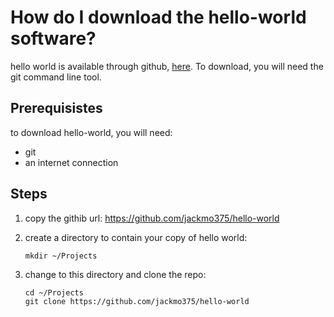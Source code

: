 How do I download the hello-world software?
===========================================

hello world is available through github, [here](https://github.com/jackmo375/hello-world). To download, you will need the git command line tool. 

Prerequisistes
--------------

to download hello-world, you will need:
* git
* an internet connection

Steps
-----

1. copy the githib url: https://github.com/jackmo375/hello-world

2. create a directory to contain your copy of hello world:
	```
	mkdir ~/Projects
	```

3. change to this directory and clone the repo:
	```
	cd ~/Projects
	git clone https://github.com/jackmo375/hello-world
	```
